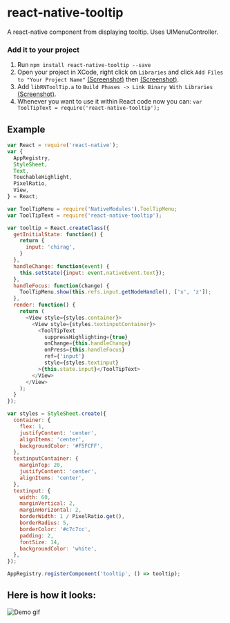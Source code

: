 # react-native-tooltip

A react-native component from displaying tooltip. Uses UIMenuController.

### Add it to your project

1. Run `npm install react-native-tooltip --save`
2. Open your project in XCode, right click on `Libraries` and click `Add
   Files to "Your Project Name"` [(Screenshot)](http://url.brentvatne.ca/jQp8) then [(Screenshot)](http://url.brentvatne.ca/1gqUD).
3. Add `libRNToolTip.a` to `Build Phases -> Link Binary With Libraries`
   [(Screenshot)](http://url.brentvatne.ca/17Xfe).
4. Whenever you want to use it within React code now you can: `var ToolTipText = require('react-native-tooltip');`


## Example
```javascript
var React = require('react-native');
var {
  AppRegistry,
  StyleSheet,
  Text,
  TouchableHighlight,
  PixelRatio,
  View,
} = React;

var ToolTipMenu = require('NativeModules').ToolTipMenu;
var ToolTipText = require('react-native-tooltip');

var tooltip = React.createClass({
  getInitialState: function() {
    return {
      input: 'chirag',
    }
  },
  handleChange: function(event) {
    this.setState({input: event.nativeEvent.text});
  },
  handleFocus: function(change) {
    ToolTipMenu.show(this.refs.input.getNodeHandle(), ['x', 'z']);
  },
  render: function() {
    return (
      <View style={styles.container}>
        <View style={styles.textinputContainer}>
          <ToolTipText
            suppressHighlighting={true}
            onChange={this.handleChange}
            onPress={this.handleFocus}
            ref={'input'}
            style={styles.textinput}
          >{this.state.input}</ToolTipText>
        </View>
      </View>
    );
  }
});

var styles = StyleSheet.create({
  container: {
    flex: 1,
    justifyContent: 'center',
    alignItems: 'center',
    backgroundColor: '#F5FCFF',
  },
  textinputContainer: {
    marginTop: 20,
    justifyContent: 'center',
    alignItems: 'center',
  },
  textinput: {
    width: 60,
    marginVertical: 2,
    marginHorizontal: 2,
    borderWidth: 1 / PixelRatio.get(),
    borderRadius: 5,
    borderColor: '#c7c7cc',
    padding: 2,
    fontSize: 14,
    backgroundColor: 'white',
  },
});

AppRegistry.registerComponent('tooltip', () => tooltip);
```

## Here is how it looks:
![Demo gif](https://github.com/chirag04/react-native-tooltip/blob/master/screenshot.png)
